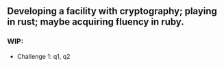 Developing a facility with cryptography;
playing in rust; 
maybe acquiring fluency in ruby.
----


### WIP:
- Challenge 1: q1, q2

